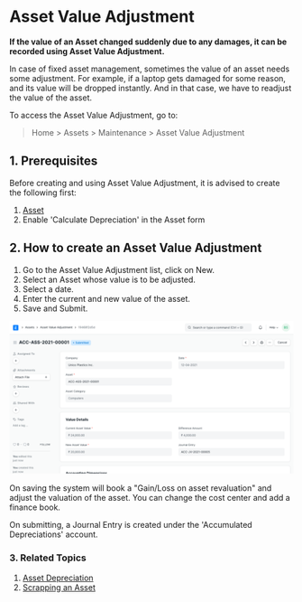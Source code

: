 
# Asset Value Adjustment



**If the value of an Asset changed suddenly due to any damages, it can be recorded using Asset Value Adjustment.**


In case of fixed asset management, sometimes the value of an asset needs some adjustment. For example, if a laptop gets damaged for some reason, and its value will be dropped instantly. And in that case, we have to readjust the value of the asset.


To access the Asset Value Adjustment, go to:
> Home > Assets > Maintenance > Asset Value Adjustment


## 1. Prerequisites


Before creating and using Asset Value Adjustment, it is advised to create the following first:


1. [Asset](/docs/en/asset/asset)
2. Enable 'Calculate Depreciation' in the Asset form


## 2. How to create an Asset Value Adjustment


1. Go to the Asset Value Adjustment list, click on New.
2. Select an Asset whose value is to be adjusted.
3. Select a date.
4. Enter the current and new value of the asset.
5. Save and Submit.


![Asset](/files/asset-value-adjustment.png)


On saving the system will book a "Gain/Loss on asset revaluation" and adjust the valuation of the asset.
You can change the cost center and add a finance book.


On submitting, a Journal Entry is created under the 'Accumulated Depreciations' account.


### 3. Related Topics


1. [Asset Depreciation](/docs/en/asset/asset-depreciation)
2. [Scrapping an Asset](/docs/en/asset/scrapping-an-asset)




